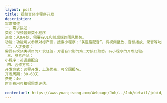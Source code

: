 ```yaml
---                
layout: post       
title: 视频音频小程序开发           
description: 
需求描述
一、需求描述：类别：视频音频类小程序进度：从0开始，需要有UI和前后端的团队整包。 功能：功能可以参照对标产品，搜索小程序：“英语趣配音”，有视频播放、音频播放、录音等功能。需要一个管理员后台。  二、人才要求：需要有视频类项目的开发经验，对语音识别的第三方接口熟悉，有小程序的开发经验。 三、参考产品：小程序：英语趣配音 四、合作方式：开发方式：远程开发，上海优先，可全国报名。 开发周期：30-60天费用：4w时间费用可根据需求评估。
     
contenturl: https://www.yuanjisong.com/Webpage/Job/../Job/detail/jobid/101483      
---                 
```

